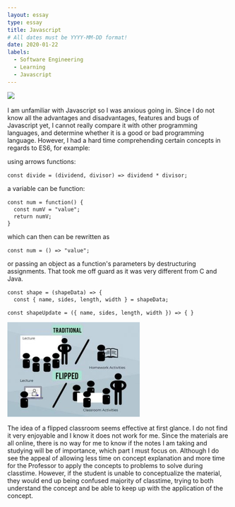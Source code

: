 ```yaml
---
layout: essay
type: essay
title: Javascript
# All dates must be YYYY-MM-DD format!
date: 2020-01-22
labels:
  - Software Engineering
  - Learning
  - Javascript
---
```

<img class="ui tiny left circular floated image" src="../javascript.png">

I am unfamiliar with Javascript so I was anxious going in. Since I do not know all the advantages and disadvantages, features and bugs of Javascript yet, I cannot really compare it with other programming languages, and determine whether it is a good or bad programming language. However, I had a hard time comprehending certain concepts in regards to ES6, for example:

using arrows functions:
```
const divide = (dividend, divisor) => dividend * divisor;
```

a variable can be function:

```
const num = function() {
  const numV = "value";
  return numV;
}
```
which can then can be rewritten as
```
const num = () => "value";
```

or passing an object as a function's parameters by destructuring assignments. That took me off guard as it was very different from C and Java. 
```
const shape = (shapeData) => {
  const { name, sides, length, width } = shapeData;
```

```
const shapeUpdate = ({ name, sides, length, width }) => { }
```
<img class="ui tiny left circular floated image" src="../images/flipped.jpg">

The idea of a flipped classroom seems effective at first glance. I do not find it very enjoyable and I know it does not work for me. Since the materials are all online, there is no way for me to know if the notes I am taking and studying will be of importance, which part I must focus on. Although I do see the appeal of allowing less time on concept explanation and more time for the Professor to apply the concepts to problems to solve during classtime. However, if the student is unable to conceptualize the material, they would end up being confused majority of classtime, trying to both understand the concept and be able to keep up with the application of the concept.
